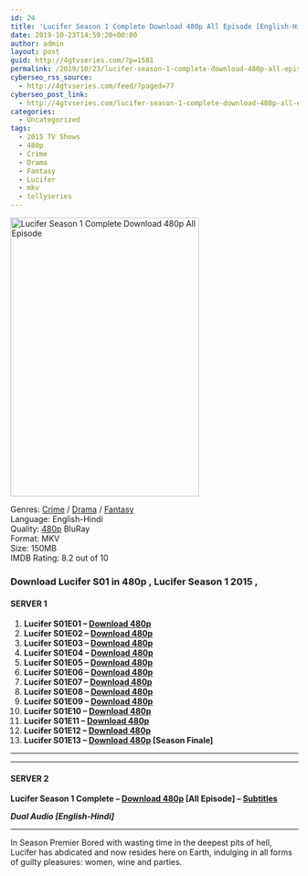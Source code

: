 ```yaml
---
id: 24
title: 'Lucifer Season 1 Complete Download 480p All Episode [English-Hindi]'
date: 2019-10-23T14:59:20+00:00
author: admin
layout: post
guid: http://4gtvseries.com/?p=1581
permalink: /2019/10/23/lucifer-season-1-complete-download-480p-all-episode-english-hindi/
cyberseo_rss_source:
  - http://4gtvseries.com/feed/?paged=77
cyberseo_post_link:
  - http://4gtvseries.com/lucifer-season-1-complete-download-480p-all-episode/
categories:
  - Uncategorized
tags:
  - 2015 TV Shows
  - 480p
  - Crime
  - Drama
  - Fantasy
  - Lucifer
  - mkv
  - tellyseries
---
```

<img loading="lazy" class="aligncenter" src="https://3.bp.blogspot.com/-O8RT7NpCARg/XbBslLuYMTI/AAAAAAAAAnU/jHdvTeJ_UTUfFsEG5o-5mlE69Jo-oC4egCK4BGAYYCw/s1600/Lucifer%2BSeason%2B1.jpg" alt="Lucifer Season 1 Complete Download 480p All Episode" width="330" height="488" />

Genres: <a href="http://4gtvseries.com/tag/crime/" data-wpel-link="internal">Crime</a> /&nbsp;<a href="http://4gtvseries.com/tag/drama/" data-wpel-link="internal">Drama</a>&nbsp;/&nbsp;<a href="http://4gtvseries.com/tag/fantasy/" data-wpel-link="internal">Fantasy</a>  
Language: English-Hindi  
Quality:&nbsp;<a href="http://4gtvseries.com/tag/480p/" data-wpel-link="internal">480p</a> BluRay  
Format: MKV  
Size: 150MB  
IMDB Rating: 8.2 out of 10

### **Download Lucifer S01 in 480p , Lucifer Season 1 2015 ,&nbsp;**

#### <span><strong>SERVER 1</strong></span>

  1. **Lucifer S01E01 – <a href="http://slink.dl480p.xyz/FeNafFM" data-wpel-link="external" target="_blank" rel="nofollow external noopener noreferrer" class="wpel-icon-left"><i class="wpel-icon fa fa-download" aria-hidden="true"></i>Download 480p</a>**
  2. **Lucifer S01E02 – <a href="http://slink.dl480p.xyz/kT8rYb8" data-wpel-link="external" target="_blank" rel="nofollow external noopener noreferrer" class="wpel-icon-left"><i class="wpel-icon fa fa-download" aria-hidden="true"></i>Download 480p</a>**
  3. **Lucifer S01E03 – <a href="http://slink.dl480p.xyz/yJH0Iuk" data-wpel-link="external" target="_blank" rel="nofollow external noopener noreferrer" class="wpel-icon-left"><i class="wpel-icon fa fa-download" aria-hidden="true"></i>Download 480p</a>**
  4. **Lucifer S01E04 – <a href="http://slink.dl480p.xyz/wR4jft7" data-wpel-link="external" target="_blank" rel="nofollow external noopener noreferrer" class="wpel-icon-left"><i class="wpel-icon fa fa-download" aria-hidden="true"></i>Download 480p</a>**
  5. **Lucifer S01E05 – <a href="http://slink.dl480p.xyz/vXzVUK" data-wpel-link="external" target="_blank" rel="nofollow external noopener noreferrer" class="wpel-icon-left"><i class="wpel-icon fa fa-download" aria-hidden="true"></i>Download 480p</a>**
  6. **Lucifer S01E06 – <a href="http://slink.dl480p.xyz/qyaUO0" data-wpel-link="external" target="_blank" rel="nofollow external noopener noreferrer" class="wpel-icon-left"><i class="wpel-icon fa fa-download" aria-hidden="true"></i>Download 480p</a>**
  7. **Lucifer S01E07 – <a href="http://slink.dl480p.xyz/stsAqR4" data-wpel-link="external" target="_blank" rel="nofollow external noopener noreferrer" class="wpel-icon-left"><i class="wpel-icon fa fa-download" aria-hidden="true"></i>Download 480p</a>**
  8. **Lucifer S01E08 – <a href="http://slink.dl480p.xyz/UvyMYcJ" data-wpel-link="external" target="_blank" rel="nofollow external noopener noreferrer" class="wpel-icon-left"><i class="wpel-icon fa fa-download" aria-hidden="true"></i>Download 480p</a>**
  9. **Lucifer S01E09 – <a href="http://slink.dl480p.xyz/yzgRxZB" data-wpel-link="external" target="_blank" rel="nofollow external noopener noreferrer" class="wpel-icon-left"><i class="wpel-icon fa fa-download" aria-hidden="true"></i>Download 480p</a>**
 10. **Lucifer S01E10 – <a href="http://slink.dl480p.xyz/JNknNXx9" data-wpel-link="external" target="_blank" rel="nofollow external noopener noreferrer" class="wpel-icon-left"><i class="wpel-icon fa fa-download" aria-hidden="true"></i>Download 480p</a>**
 11. **Lucifer S01E11 – <a href="http://slink.dl480p.xyz/fzXYRWp" data-wpel-link="external" target="_blank" rel="nofollow external noopener noreferrer" class="wpel-icon-left"><i class="wpel-icon fa fa-download" aria-hidden="true"></i>Download 480p</a>**
 12. **Lucifer S01E12 – <a href="http://slink.dl480p.xyz/1E7af" data-wpel-link="external" target="_blank" rel="nofollow external noopener noreferrer" class="wpel-icon-left"><i class="wpel-icon fa fa-download" aria-hidden="true"></i>Download 480p</a>**
 13. **Lucifer S01E13 – <a href="http://slink.dl480p.xyz/sP5erLG2" data-wpel-link="external" target="_blank" rel="nofollow external noopener noreferrer" class="wpel-icon-left"><i class="wpel-icon fa fa-download" aria-hidden="true"></i>Download 480p</a> [Season Finale]**

* * *

* * *

#### <span><strong>SERVER 2</strong></span>

**Lucifer Season 1 Complete – <a href="http://dl480p.xyz/1363/" data-wpel-link="external" target="_blank" rel="nofollow external noopener noreferrer" class="wpel-icon-left"><i class="wpel-icon fa fa-download" aria-hidden="true"></i>Download 480p</a> [All Episode] – <a href="https://subscene.com/subtitles/lucifer-first-season" data-wpel-link="external" target="_blank" rel="nofollow external noopener noreferrer" class="wpel-icon-left"><i class="wpel-icon fa fa-download" aria-hidden="true"></i>Subtitles</a>**

<span><em><strong>Dual Audio [English-Hindi]</strong></em></span>

* * *

In Season Premier Bored with wasting time in the deepest pits of hell, Lucifer has abdicated and now resides here on Earth, indulging in all forms of guilty pleasures: women, wine and parties.

<div align="center">
</div>